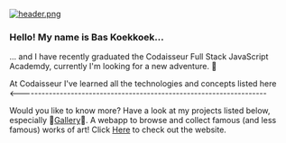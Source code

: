 [![header.png](https://i.postimg.cc/tJK9Cs5Z/header.png)](https://postimg.cc/K3D60vCx)

### Hello! My name is Bas Koekkoek...

... and I have recently graduated the Codaisseur Full Stack JavaScript Academdy, currently I'm looking for a new adventure. :seedling:

At Codaisseur I've learned all the technologies and concepts listed here <br/>
<--------------------------------------------------------------------

Would you like to know more? Have a look at my projects listed below, especially :art:[Gallery](https://github.com/Baskoekkoek1/gallery-client):art:. A webapp to browse and collect famous (and less famous) works of art! Click [Here](https://jolly-booth-264eb9.netlify.app/) to check out the website. 

